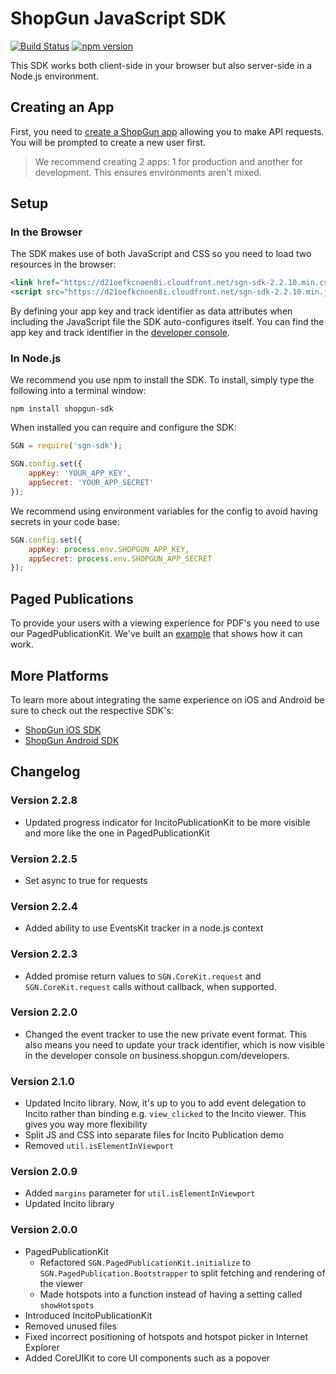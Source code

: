 # ShopGun JavaScript SDK

[![Build Status](https://travis-ci.org/shopgun/shopgun-js-sdk.svg?branch=develop)](https://travis-ci.org/shopgun/shopgun-js-sdk)
[![npm version](https://badge.fury.io/js/shopgun-sdk.svg)](https://badge.fury.io/js/shopgun-sdk)

This SDK works both client-side in your browser but also server-side in a Node.js environment.

## Creating an App

First, you need to [create a ShopGun app](https://business.shopgun.com/developers/apps) allowing you to make API requests. You will be prompted to create a new user first.

> We recommend creating 2 apps: 1 for production and another for development. This ensures environments aren't mixed. 

## Setup

### In the Browser

The SDK makes use of both JavaScript and CSS so you need to load two resources in the browser:

```html
<link href="https://d21oefkcnoen8i.cloudfront.net/sgn-sdk-2.2.10.min.css" rel="stylesheet" type="text/css">
<script src="https://d21oefkcnoen8i.cloudfront.net/sgn-sdk-2.2.10.min.js" id="sgn-sdk" data-app-key="YOUR_APP_KEY" data-track-id="YOUR_TRACK_ID"></script>
```

By defining your app key and track identifier as data attributes when including the JavaScript file the SDK auto-configures itself. You can find the app key and track identifier in the [developer console](https://business.shopgun.com/developers/apps).

### In Node.js

We recommend you use npm to install the SDK. To install, simply type the following into a terminal window:

```
npm install shopgun-sdk
```

When installed you can require and configure the SDK:

```javascript
SGN = require('sgn-sdk');

SGN.config.set({
    appKey: 'YOUR_APP_KEY',
    appSecret: 'YOUR_APP_SECRET'
});
```

We recommend using environment variables for the config to avoid having secrets in your code base:

```javascript
SGN.config.set({
    appKey: process.env.SHOPGUN_APP_KEY,
    appSecret: process.env.SHOPGUN_APP_SECRET
});
```

## Paged Publications

To provide your users with a viewing experience for PDF's you need to use our PagedPublicationKit. We've built an [example](https://shopgun.github.io/shopgun-js-sdk/paged-publication.html) that shows how it can work.

## More Platforms

To learn more about integrating the same experience on iOS and Android be sure to check out the respective SDK's:

* [ShopGun iOS SDK](https://github.com/shopgun/shopgun-ios-sdk)
* [ShopGun Android SDK](https://github.com/shopgun/shopgun-android-sdk)

## Changelog

### Version 2.2.8

- Updated progress indicator for IncitoPublicationKit to be more visible and more like the one in PagedPublicationKit

### Version 2.2.5

- Set async to true for requests

### Version 2.2.4

- Added ability to use EventsKit tracker in a node.js context

### Version 2.2.3

- Added promise return values to `SGN.CoreKit.request` and `SGN.CoreKit.request` calls without callback, when supported.

### Version 2.2.0

- Changed the event tracker to use the new private event format. This also means you need to update your track identifier, which is now visible in the developer console on business.shopgun.com/developers.

### Version 2.1.0

- Updated Incito library. Now, it's up to you to add event delegation to Incito rather than binding e.g. `view_clicked` to the Incito viewer. This gives you way more flexibility
- Split JS and CSS into separate files for Incito Publication demo
- Removed `util.isElementInViewport`

### Version 2.0.9

- Added `margins` parameter for `util.isElementInViewport`
- Updated Incito library

### Version 2.0.0

- PagedPublicationKit
    - Refactored `SGN.PagedPublicationKit.initialize` to `SGN.PagedPublication.Bootstrapper` to split fetching and rendering of the viewer
    - Made hotspots into a function instead of having a setting called `showHotspots`
- Introduced IncitoPublicationKit
- Removed unused files
- Fixed incorrect positioning of hotspots and hotspot picker in Internet Explorer
- Added CoreUIKit to core UI components such as a popover
